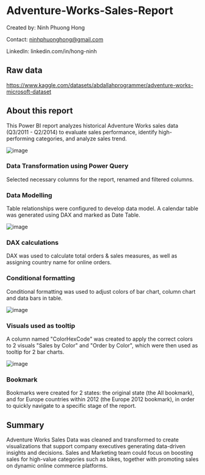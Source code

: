 # Adventure-Works-Sales-Report
Created by: Ninh Phuong Hong

Contact: ninhphuonghong@gmail.com

LinkedIn: linkedin.com/in/hong-ninh

## Raw data
https://www.kaggle.com/datasets/abdallahprogrammer/adventure-works-microsoft-dataset

## About this report
This Power BI report analyzes historical Adventure Works sales data (Q3/2011 - Q2/2014) to evaluate sales performance, identify high-performing categories, and analyze sales trend. 

![image](https://github.com/user-attachments/assets/0f9fe2ac-7e88-4792-8ed4-d45560530105)

### Data Transformation using Power Query
Selected necessary columns for the report, renamed and filtered columns.

### Data Modelling
Table relationships were configured to develop data model. A calendar table was generated using DAX and marked as Date Table.

![image](https://github.com/user-attachments/assets/087a8b6c-dcd3-468e-8330-a31f6ef42cd2)

### DAX calculations
DAX was used to calculate total orders & sales measures, as well as assigning country name for online orders.

### Conditional formatting
Conditional formatting was used to adjust colors of bar chart, column chart and data bars in table.

![image](https://github.com/user-attachments/assets/77b38537-6e5f-46f6-a8f1-812aa001f50d)

### Visuals used as tooltip
A column named "ColorHexCode" was created to apply the correct colors to 2 visuals "Sales by Color" and "Order by Color", which were then used as tooltip for 2 bar charts.

![image](https://github.com/user-attachments/assets/72c83760-0909-4548-b9e5-91bcee87228d)

### Bookmark
Bookmarks were created for 2 states: the original state (the All bookmark), and for Europe countries within 2012 (the Europe 2012 bookmark), in order to quickly navigate to a specific stage of the report.

## Summary
Adventure Works Sales Data was cleaned and transformed to create visualizations that support company executives generating data-driven insights and decisions. Sales and Marketing team could focus on boosting sales for high-value categories such as bikes, together with promoting sales on dynamic online commerce platforms.
